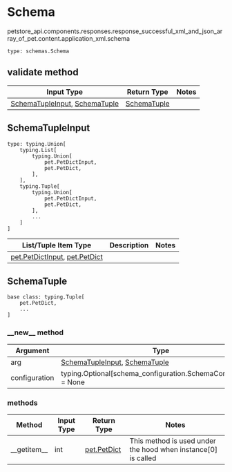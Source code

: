 # Schema
petstore_api.components.responses.response_successful_xml_and_json_array_of_pet.content.application_xml.schema
```
type: schemas.Schema
```

## validate method
Input Type | Return Type | Notes
------------ | ------------- | -------------
[SchemaTupleInput](#schematupleinput), [SchemaTuple](#schematuple) | [SchemaTuple](#schematuple) |

## SchemaTupleInput
```
type: typing.Union[
    typing.List[
        typing.Union[
            pet.PetDictInput,
            pet.PetDict,
        ],
    ],
    typing.Tuple[
        typing.Union[
            pet.PetDictInput,
            pet.PetDict,
        ],
        ...
    ]
]
```
List/Tuple Item Type | Description | Notes
-------------------- | ------------- | -------------
[pet.PetDictInput](../../../../components/schema/pet.md#petdictinput), [pet.PetDict](../../../../components/schema/pet.md#petdict) |  |

## SchemaTuple
```
base class: typing.Tuple[
    pet.PetDict,
    ...
]
```
### &lowbar;&lowbar;new&lowbar;&lowbar; method
Argument | Type
-------- | ------
arg      | [SchemaTupleInput](#schematupleinput), [SchemaTuple](#schematuple)
configuration | typing.Optional[schema_configuration.SchemaConfiguration] = None

### methods
Method | Input Type | Return Type | Notes
------ | ---------- | ----------- | ------
&lowbar;&lowbar;getitem&lowbar;&lowbar; | int | [pet.PetDict](../../../../components/schema/pet.md#petdict) | This method is used under the hood when instance[0] is called
